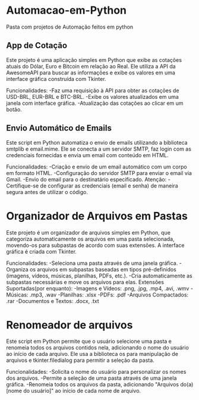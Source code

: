 # Automacao-em-Python

Pasta com projetos de Automação feitos em python


## App de Cotação
Este projeto é uma aplicação simples em Python que exibe as cotações atuais do Dólar, Euro e Bitcoin em relação ao Real. Ele utiliza a API da AwesomeAPI para buscar as informações e exibe os valores em uma interface gráfica construída com Tkinter.

Funcionalidades:
-Faz uma requisição à API para obter as cotações de USD-BRL, EUR-BRL e BTC-BRL.
-Exibe os valores atualizados em uma janela com interface gráfica.
-Atualização das cotações ao clicar em um botão.

## Envio Automático de Emails 
Este script em Python automatiza o envio de emails utilizando a biblioteca smtplib e email.mime. Ele se conecta a um servidor SMTP, faz login com as credenciais fornecidas e envia um email com conteúdo em HTML.

Funcionalidades:
-Criação e envio de um email automático com um corpo em formato HTML.
-Configuração do servidor SMTP para enviar o email via Gmail.
-Envio do email para o destinatário especificado.
Atenção:
-Certifique-se de configurar as credenciais (email e senha) de maneira segura antes de utilizar o código.

# Organizador de Arquivos em Pastas
Este projeto é um organizador de arquivos simples em Python, que categoriza automaticamente os arquivos em uma pasta selecionada, movendo-os para subpastas de acordo com suas extensões. A interface gráfica é criada com Tkinter.

Funcionalidades:
-Seleciona uma pasta através de uma janela gráfica.
-Organiza os arquivos em subpastas baseadas em tipos pré-definidos (imagens, vídeos, músicas, planilhas, PDFs, etc.).
-Cria automaticamente as subpastas necessárias e move os arquivos para elas.
Extensões Suportadas(por enquanto):
-Imagens e Vídeos: .png, .jpg, .mp4, .avi, .wmv
-Músicas: .mp3, .wav
-Planilhas: .xlsx
-PDFs: .pdf
-Arquivos Compactados: .rar
-Documentos e Textos: .docx, .txt

# Renomeador de arquivos
Este script em Python permite que o usuário selecione uma pasta e renomeia todos os arquivos contidos nela, adicionando o nome do usuário ao início de cada arquivo. Ele usa a biblioteca os para manipulação de arquivos e tkinter.filedialog para permitir a seleção da pasta.

Funcionalidades:
-Solicita o nome do usuário para personalizar os nomes dos arquivos.
-Permite a seleção de uma pasta através de uma janela gráfica.
-Renomeia todos os arquivos da pasta, adicionando "Arquivos do(a) [nome do usuário]" ao início de cada nome de arquivo.
